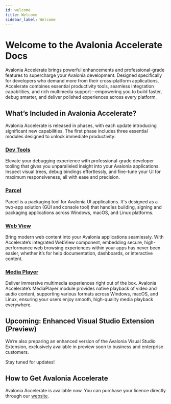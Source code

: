 ```yaml
---
id: welcome
title: Welcome
sidebar_label: Welcome
---
```


# Welcome to the Avalonia Accelerate Docs

Avalonia Accelerate brings powerful enhancements and professional-grade features to supercharge your Avalonia development. Designed specifically for developers who demand more from their cross-platform applications, Accelerate combines essential productivity tools, seamless integration capabilities, and rich multimedia support—empowering you to build faster, debug smarter, and deliver polished experiences across every platform.

## What’s Included in Avalonia Accelerate?

Avalonia Accelerate is released in phases, with each update introducing significant new capabilities. The first phase includes three essential modules designed to unlock immediate productivity:

### [Dev Tools](./tools/dev-tools/getting-started)

Elevate your debugging experience with professional-grade developer tooling that gives you unparalleled insight into your Avalonia applications. Inspect visual trees, debug bindings effortlessly, and fine-tune your UI for maximum responsiveness, all with ease and precision.

### [Parcel](./tools/parcel/getting-started)

Parcel is a packaging tool for Avalonia UI applications. It's designed as a two-app solution (GUI and console tool) that handles building, signing and packaging applications across Windows, macOS, and Linux platforms.

### [Web View](./components/webview/quickstart)

Bring modern web content into your Avalonia applications seamlessly. With Accelerate’s integrated WebView component, embedding secure, high-performance web browsing experiences within your apps has never been easier, whether it’s for help documentation, dashboards, or interactive content.

### [Media Player](./components/media-player/quickstart)

Deliver immersive multimedia experiences right out of the box. Avalonia Accelerate’s MediaPlayer module provides native playback of video and audio content, supporting various formats across Windows, macOS, and Linux, ensuring your users enjoy smooth, high-quality media playback everywhere.

## Upcoming: Enhanced Visual Studio Extension (Preview)

We’re also preparing an enhanced version of the Avalonia Visual Studio Extension, exclusively available in preview soon to business and enterprise customers. 

Stay tuned for updates!

## How to Get Avalonia Accelerate

Avalonia Accelerate is available now. You can purchase your licence directly through our [website](https://avaloniaui.net/accelerate).
